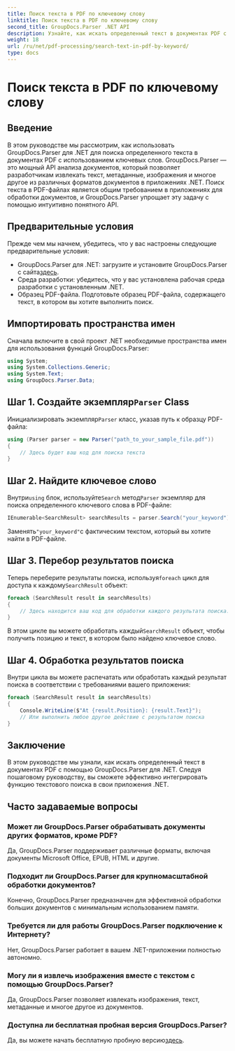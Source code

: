 ```yaml
---
title: Поиск текста в PDF по ключевому слову
linktitle: Поиск текста в PDF по ключевому слову
second_title: GroupDocs.Parser .NET API
description: Узнайте, как искать определенный текст в документах PDF с помощью GroupDocs.Parser для .NET. Эффективно интегрируйте мощные возможности текстового поиска в свою .NET.
weight: 18
url: /ru/net/pdf-processing/search-text-in-pdf-by-keyword/
type: docs
---
```

# Поиск текста в PDF по ключевому слову

## Введение
В этом руководстве мы рассмотрим, как использовать GroupDocs.Parser для .NET для поиска определенного текста в документах PDF с использованием ключевых слов. GroupDocs.Parser — это мощный API анализа документов, который позволяет разработчикам извлекать текст, метаданные, изображения и многое другое из различных форматов документов в приложениях .NET. Поиск текста в PDF-файлах является общим требованием в приложениях для обработки документов, и GroupDocs.Parser упрощает эту задачу с помощью интуитивно понятного API.
## Предварительные условия
Прежде чем мы начнем, убедитесь, что у вас настроены следующие предварительные условия:
-  GroupDocs.Parser для .NET: загрузите и установите GroupDocs.Parser с сайта[здесь](https://releases.groupdocs.com/parser/net/).
- Среда разработки: убедитесь, что у вас установлена рабочая среда разработки с установленным .NET.
- Образец PDF-файла. Подготовьте образец PDF-файла, содержащего текст, в котором вы хотите выполнить поиск.

## Импортировать пространства имен
Сначала включите в свой проект .NET необходимые пространства имен для использования функций GroupDocs.Parser:
```csharp
using System;
using System.Collections.Generic;
using System.Text;
using GroupDocs.Parser.Data;
```
##  Шаг 1. Создайте экземпляр`Parser` Class
 Инициализировать экземпляр`Parser` класс, указав путь к образцу PDF-файла:
```csharp
using (Parser parser = new Parser("path_to_your_sample_file.pdf"))
{
    // Здесь будет ваш код для поиска текста
}
```
## Шаг 2. Найдите ключевое слово
 Внутри`using` блок, используйте`Search` метод`Parser` экземпляр для поиска определенного ключевого слова в PDF-файле:
```csharp
IEnumerable<SearchResult> searchResults = parser.Search("your_keyword");
```
 Заменять`"your_keyword"`с фактическим текстом, который вы хотите найти в PDF-файле.
## Шаг 3. Перебор результатов поиска
 Теперь переберите результаты поиска, используя`foreach` цикл для доступа к каждому`SearchResult` объект:
```csharp
foreach (SearchResult result in searchResults)
{
    // Здесь находится ваш код для обработки каждого результата поиска.
}
```
 В этом цикле вы можете обработать каждый`SearchResult` объект, чтобы получить позицию и текст, в котором было найдено ключевое слово.
## Шаг 4. Обработка результатов поиска
Внутри цикла вы можете распечатать или обработать каждый результат поиска в соответствии с требованиями вашего приложения:
```csharp
foreach (SearchResult result in searchResults)
{
    Console.WriteLine($"At {result.Position}: {result.Text}");
    // Или выполнить любое другое действие с результатом поиска
}
```

## Заключение
В этом руководстве мы узнали, как искать определенный текст в документах PDF с помощью GroupDocs.Parser для .NET. Следуя пошаговому руководству, вы сможете эффективно интегрировать функцию текстового поиска в свои приложения .NET.

## Часто задаваемые вопросы
### Может ли GroupDocs.Parser обрабатывать документы других форматов, кроме PDF?
Да, GroupDocs.Parser поддерживает различные форматы, включая документы Microsoft Office, EPUB, HTML и другие.
### Подходит ли GroupDocs.Parser для крупномасштабной обработки документов?
Конечно, GroupDocs.Parser предназначен для эффективной обработки больших документов с минимальным использованием памяти.
### Требуется ли для работы GroupDocs.Parser подключение к Интернету?
Нет, GroupDocs.Parser работает в вашем .NET-приложении полностью автономно.
### Могу ли я извлечь изображения вместе с текстом с помощью GroupDocs.Parser?
Да, GroupDocs.Parser позволяет извлекать изображения, текст, метаданные и многое другое из документов.
### Доступна ли бесплатная пробная версия GroupDocs.Parser?
 Да, вы можете начать бесплатную пробную версию[здесь](https://releases.groupdocs.com/).